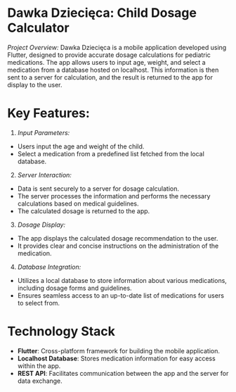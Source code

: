 # Dawka Dziecięca: Child Dosage Calculator

*Project Overview:*
Dawka Dziecięca is a mobile application developed using Flutter, designed to provide accurate dosage calculations for pediatric medications. The app allows users to input age, weight, and select a medication from a database hosted on localhost. This information is then sent to a server for calculation, and the result is returned to the app for display to the user.

# Key Features:

1. *Input Parameters:*
  - Users input the age and weight of the child.
  - Select a medication from a predefined list fetched from the local database.

2. *Server Interaction:*
  - Data is sent securely to a server for dosage calculation.
  - The server processes the information and performs the necessary calculations based on medical guidelines.
  - The calculated dosage is returned to the app.

3. *Dosage Display:*
  - The app displays the calculated dosage recommendation to the user.
  - It provides clear and concise instructions on the administration of the medication.

4. *Database Integration:*
  - Utilizes a local database to store information about various medications, including dosage forms and guidelines.
  - Ensures seamless access to an up-to-date list of medications for users to select from.

# Technology Stack

- **Flutter**: Cross-platform framework for building the mobile application.
- **Localhost Database**: Stores medication information for easy access within the app.
- **REST API**: Facilitates communication between the app and the server for data exchange.
